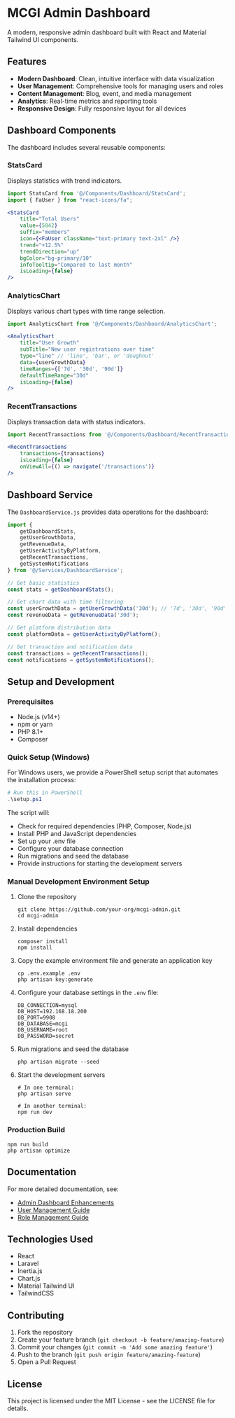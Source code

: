 # MCGI Admin Dashboard

A modern, responsive admin dashboard built with React and Material Tailwind UI components.

## Features

- **Modern Dashboard**: Clean, intuitive interface with data visualization
- **User Management**: Comprehensive tools for managing users and roles
- **Content Management**: Blog, event, and media management
- **Analytics**: Real-time metrics and reporting tools
- **Responsive Design**: Fully responsive layout for all devices

## Dashboard Components

The dashboard includes several reusable components:

### StatsCard

Displays statistics with trend indicators.

```jsx
import StatsCard from '@/Components/Dashboard/StatsCard';
import { FaUser } from "react-icons/fa";

<StatsCard
    title="Total Users"
    value={5842}
    suffix="members"
    icon={<FaUser className="text-primary text-2xl" />}
    trend="+12.5%"
    trendDirection="up"
    bgColor="bg-primary/10"
    infoTooltip="Compared to last month"
    isLoading={false}
/>
```

### AnalyticsChart

Displays various chart types with time range selection.

```jsx
import AnalyticsChart from '@/Components/Dashboard/AnalyticsChart';

<AnalyticsChart
    title="User Growth"
    subTitle="New user registrations over time"
    type="line" // 'line', 'bar', or 'doughnut'
    data={userGrowthData}
    timeRanges={['7d', '30d', '90d']}
    defaultTimeRange="30d"
    isLoading={false}
/>
```

### RecentTransactions

Displays transaction data with status indicators.

```jsx
import RecentTransactions from '@/Components/Dashboard/RecentTransactions';

<RecentTransactions
    transactions={transactions}
    isLoading={false}
    onViewAll={() => navigate('/transactions')}
/>
```

## Dashboard Service

The `DashboardService.js` provides data operations for the dashboard:

```js
import { 
    getDashboardStats, 
    getUserGrowthData, 
    getRevenueData,
    getUserActivityByPlatform,
    getRecentTransactions,
    getSystemNotifications
} from '@/Services/DashboardService';

// Get basic statistics
const stats = getDashboardStats();

// Get chart data with time filtering
const userGrowthData = getUserGrowthData('30d'); // '7d', '30d', '90d'
const revenueData = getRevenueData('30d');

// Get platform distribution data
const platformData = getUserActivityByPlatform();

// Get transaction and notification data
const transactions = getRecentTransactions();
const notifications = getSystemNotifications();
```

## Setup and Development

### Prerequisites

- Node.js (v14+)
- npm or yarn
- PHP 8.1+
- Composer

### Quick Setup (Windows)

For Windows users, we provide a PowerShell setup script that automates the installation process:

```powershell
# Run this in PowerShell
.\setup.ps1
```

The script will:
- Check for required dependencies (PHP, Composer, Node.js)
- Install PHP and JavaScript dependencies
- Set up your .env file
- Configure your database connection
- Run migrations and seed the database
- Provide instructions for starting the development servers

### Manual Development Environment Setup

1. Clone the repository
   ```
   git clone https://github.com/your-org/mcgi-admin.git
   cd mcgi-admin
   ```

2. Install dependencies
   ```
   composer install
   npm install
   ```

3. Copy the example environment file and generate an application key
   ```
   cp .env.example .env
   php artisan key:generate
   ```

4. Configure your database settings in the `.env` file:
   ```
   DB_CONNECTION=mysql
   DB_HOST=192.168.18.200
   DB_PORT=9908
   DB_DATABASE=mcgi
   DB_USERNAME=root
   DB_PASSWORD=secret
   ```

5. Run migrations and seed the database
   ```
   php artisan migrate --seed
   ```

6. Start the development servers
   ```
   # In one terminal:
   php artisan serve
   
   # In another terminal:
   npm run dev
   ```

### Production Build

```
npm run build
php artisan optimize
```

## Documentation

For more detailed documentation, see:

- [Admin Dashboard Enhancements](./admin-dashboard-enhancements.md)
- [User Management Guide](./docs/user-management.md)
- [Role Management Guide](./docs/role-management.md)

## Technologies Used

- React
- Laravel
- Inertia.js
- Chart.js
- Material Tailwind UI
- TailwindCSS

## Contributing

1. Fork the repository
2. Create your feature branch (`git checkout -b feature/amazing-feature`)
3. Commit your changes (`git commit -m 'Add some amazing feature'`)
4. Push to the branch (`git push origin feature/amazing-feature`)
5. Open a Pull Request

## License

This project is licensed under the MIT License - see the LICENSE file for details. 